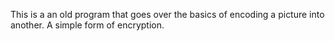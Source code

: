 This is a an old program that goes over the basics of encoding a picture into another.  A simple form of encryption.
